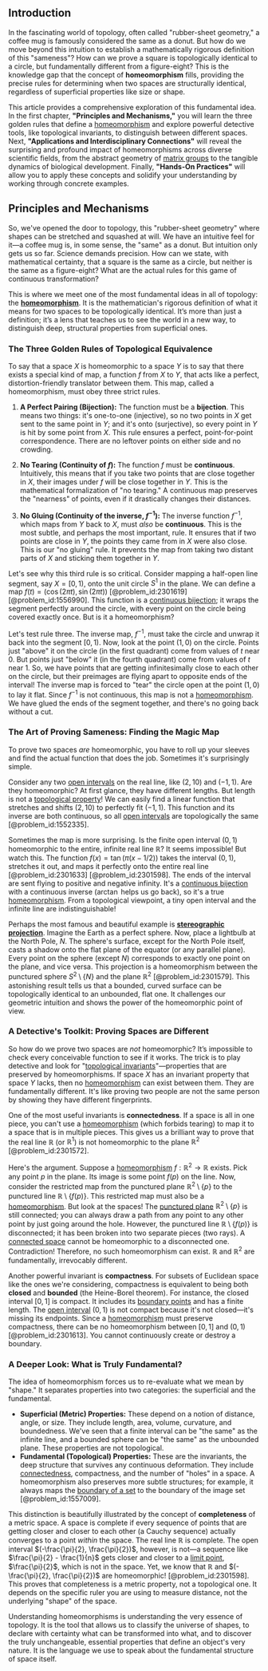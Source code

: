 ## Introduction
In the fascinating world of topology, often called "rubber-sheet geometry," a coffee mug is famously considered the same as a donut. But how do we move beyond this intuition to establish a mathematically rigorous definition of this "sameness"? How can we prove a square is topologically identical to a circle, but fundamentally different from a figure-eight? This is the knowledge gap that the concept of **homeomorphism** fills, providing the precise rules for determining when two spaces are structurally identical, regardless of superficial properties like size or shape.

This article provides a comprehensive exploration of this fundamental idea. In the first chapter, **"Principles and Mechanisms,"** you will learn the three golden rules that define a [homeomorphism](@article_id:146439) and explore powerful detective tools, like topological invariants, to distinguish between different spaces. Next, **"Applications and Interdisciplinary Connections"** will reveal the surprising and profound impact of homeomorphisms across diverse scientific fields, from the abstract geometry of [matrix groups](@article_id:136970) to the tangible dynamics of biological development. Finally, **"Hands-On Practices"** will allow you to apply these concepts and solidify your understanding by working through concrete examples.

## Principles and Mechanisms

So, we've opened the door to topology, this "rubber-sheet geometry" where shapes can be stretched and squashed at will. We have an intuitive feel for it—a coffee mug is, in some sense, the "same" as a donut. But intuition only gets us so far. Science demands precision. How can we state, with mathematical certainty, that a square is the same as a circle, but neither is the same as a figure-eight? What are the actual rules for this game of continuous transformation?

This is where we meet one of the most fundamental ideas in all of topology: the **[homeomorphism](@article_id:146439)**. It is the mathematician's rigorous definition of what it means for two spaces to be topologically identical. It’s more than just a definition; it’s a lens that teaches us to see the world in a new way, to distinguish deep, structural properties from superficial ones.

### The Three Golden Rules of Topological Equivalence

To say that a space $X$ is homeomorphic to a space $Y$ is to say that there exists a special kind of map, a function $f$ from $X$ to $Y$, that acts like a perfect, distortion-friendly translator between them. This map, called a homeomorphism, must obey three strict rules.

1.  **A Perfect Pairing (Bijection):** The function must be a **bijection**. This means two things: it's one-to-one (injective), so no two points in $X$ get sent to the same point in $Y$; and it's onto (surjective), so every point in $Y$ is hit by some point from $X$. This rule ensures a perfect, point-for-point correspondence. There are no leftover points on either side and no crowding.

2.  **No Tearing (Continuity of $f$):** The function $f$ must be **continuous**. Intuitively, this means that if you take two points that are close together in $X$, their images under $f$ will be close together in $Y$. This is the mathematical formalization of "no tearing." A continuous map preserves the "nearness" of points, even if it drastically changes their distances.

3.  **No Gluing (Continuity of the inverse, $f^{-1}$):** The inverse function $f^{-1}$, which maps from $Y$ back to $X$, must *also* be **continuous**. This is the most subtle, and perhaps the most important, rule. It ensures that if two points are close in $Y$, the points they came from in $X$ were also close. This is our "no gluing" rule. It prevents the map from taking two distant parts of $X$ and sticking them together in $Y$.

Let's see why this third rule is so critical. Consider mapping a half-open line segment, say $X = [0, 1)$, onto the unit circle $S^1$ in the plane. We can define a map $f(t) = (\cos(2\pi t), \sin(2\pi t))$ [@problem_id:2301619] [@problem_id:1556990]. This function is a [continuous bijection](@article_id:197764); it wraps the segment perfectly around the circle, with every point on the circle being covered exactly once. But is it a homeomorphism?

Let's test rule three. The inverse map, $f^{-1}$, must take the circle and unwrap it back into the segment $[0, 1)$. Now, look at the point $(1, 0)$ on the circle. Points just "above" it on the circle (in the first quadrant) come from values of $t$ near $0$. But points just "below" it (in the fourth quadrant) come from values of $t$ near $1$. So, we have points that are getting infinitesimally close to each other on the circle, but their preimages are flying apart to opposite ends of the interval! The inverse map is forced to "tear" the circle open at the point $(1,0)$ to lay it flat. Since $f^{-1}$ is not continuous, this map is not a [homeomorphism](@article_id:146439). We have glued the ends of the segment together, and there's no going back without a cut.

### The Art of Proving Sameness: Finding the Magic Map

To prove two spaces *are* homeomorphic, you have to roll up your sleeves and find the actual function that does the job. Sometimes it's surprisingly simple.

Consider any two [open intervals](@article_id:157083) on the real line, like $(2, 10)$ and $(-1, 1)$. Are they homeomorphic? At first glance, they have different lengths. But length is not a [topological property](@article_id:141111)! We can easily find a linear function that stretches and shifts $(2, 10)$ to perfectly fit $(-1, 1)$. This function and its inverse are both continuous, so all [open intervals](@article_id:157083) are topologically the same [@problem_id:1552335].

Sometimes the map is more surprising. Is the finite open interval $(0, 1)$ homeomorphic to the entire, infinite real line $\mathbb{R}$? It seems impossible! But watch this. The function $f(x) = \tan(\pi(x - 1/2))$ takes the interval $(0, 1)$, stretches it out, and maps it perfectly onto the entire real line [@problem_id:2301633] [@problem_id:2301598]. The ends of the interval are sent flying to positive and negative infinity. It's a [continuous bijection](@article_id:197764) with a continuous inverse ($\arctan$ helps us go back), so it's a true [homeomorphism](@article_id:146439). From a topological viewpoint, a tiny open interval and the infinite line are indistinguishable!

Perhaps the most famous and beautiful example is **[stereographic projection](@article_id:141884)**. Imagine the Earth as a perfect sphere. Now, place a lightbulb at the North Pole, $N$. The sphere's surface, except for the North Pole itself, casts a shadow onto the flat plane of the equator (or any parallel plane). Every point on the sphere (except $N$) corresponds to exactly one point on the plane, and vice versa. This projection is a homeomorphism between the punctured sphere $S^2 \setminus \{N\}$ and the plane $\mathbb{R}^2$ [@problem_id:2301579]. This astonishing result tells us that a bounded, curved surface can be topologically identical to an unbounded, flat one. It challenges our geometric intuition and shows the power of the homeomorphic point of view.

### A Detective's Toolkit: Proving Spaces are Different

So how do we prove two spaces are *not* homeomorphic? It’s impossible to check every conceivable function to see if it works. The trick is to play detective and look for "[topological invariants](@article_id:138032)"—properties that are preserved by homeomorphisms. If space $X$ has an invariant property that space $Y$ lacks, then no [homeomorphism](@article_id:146439) can exist between them. They are fundamentally different. It's like proving two people are not the same person by showing they have different fingerprints.

One of the most useful invariants is **connectedness**. If a space is all in one piece, you can't use a [homeomorphism](@article_id:146439) (which forbids tearing) to map it to a space that is in multiple pieces. This gives us a brilliant way to prove that the real line $\mathbb{R}$ (or $\mathbb{R}^1$) is not homeomorphic to the plane $\mathbb{R}^2$ [@problem_id:2301572].

Here's the argument. Suppose a [homeomorphism](@article_id:146439) $f: \mathbb{R}^2 \to \mathbb{R}$ exists. Pick any point $p$ in the plane. Its image is some point $f(p)$ on the line. Now, consider the restricted map from the punctured plane $\mathbb{R}^2 \setminus \{p\}$ to the punctured line $\mathbb{R} \setminus \{f(p)\}$. This restricted map must also be a [homeomorphism](@article_id:146439). But look at the spaces! The [punctured plane](@article_id:149768) $\mathbb{R}^2 \setminus \{p\}$ is still connected; you can always draw a path from any point to any other point by just going around the hole. However, the punctured line $\mathbb{R} \setminus \{f(p)\}$ is disconnected; it has been broken into two separate pieces (two rays). A [connected space](@article_id:152650) cannot be homeomorphic to a disconnected one. Contradiction! Therefore, no such homeomorphism can exist. $\mathbb{R}$ and $\mathbb{R}^2$ are fundamentally, irrevocably different.

Another powerful invariant is **compactness**. For subsets of Euclidean space like the ones we're considering, compactness is equivalent to being both **closed** and **bounded** (the Heine-Borel theorem). For instance, the closed interval $[0, 1]$ is compact. It includes its [boundary points](@article_id:175999) and has a finite length. The [open interval](@article_id:143535) $(0, 1)$ is not compact because it's not closed—it's missing its endpoints. Since a [homeomorphism](@article_id:146439) must preserve compactness, there can be no homeomorphism between $[0, 1]$ and $(0, 1)$ [@problem_id:2301613]. You cannot continuously create or destroy a boundary.

### A Deeper Look: What is Truly Fundamental?

The idea of homeomorphism forces us to re-evaluate what we mean by "shape." It separates properties into two categories: the superficial and the fundamental.

*   **Superficial (Metric) Properties:** These depend on a notion of distance, angle, or size. They include length, area, volume, curvature, and boundedness. We've seen that a finite interval can be "the same" as the infinite line, and a bounded sphere can be "the same" as the unbounded plane. These properties are not topological.
*   **Fundamental (Topological) Properties:** These are the invariants, the deep structure that survives any continuous deformation. They include [connectedness](@article_id:141572), compactness, and the number of "holes" in a space. A homeomorphism also preserves more subtle structures; for example, it always maps the [boundary of a set](@article_id:143746) to the boundary of the image set [@problem_id:1557009].

This distinction is beautifully illustrated by the concept of **completeness** of a metric space. A space is complete if every sequence of points that are getting closer and closer to each other (a Cauchy sequence) actually converges to a point *within* the space. The real line $\mathbb{R}$ is complete. The open interval $(-\frac{\pi}{2}, \frac{\pi}{2})$, however, is not—a sequence like $\frac{\pi}{2} - \frac{1}{n}$ gets closer and closer to a [limit point](@article_id:135778), $\frac{\pi}{2}$, which is not in the space. Yet, we know that $\mathbb{R}$ and $(-\frac{\pi}{2}, \frac{\pi}{2})$ are homeomorphic! [@problem_id:2301598]. This proves that completeness is a metric property, not a topological one. It depends on the specific ruler you are using to measure distance, not the underlying "shape" of the space.

Understanding homeomorphisms is understanding the very essence of topology. It is the tool that allows us to classify the universe of shapes, to declare with certainty what can be transformed into what, and to discover the truly unchangeable, essential properties that define an object's very nature. It is the language we use to speak about the fundamental structure of space itself.